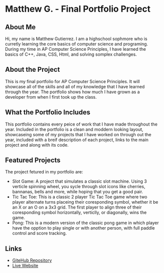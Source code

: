 # Matthew G. - Final Portfolio Project

## About Me
Hi, my name is Matthew Gutierrez. I am a highschool sophmore who is curretly learning the core basics of computer science and programing. During my time in AP Computer Science Principles, I have learned the basics of C++, Java, CSS, Html, and solving somplex challenges.

## About the Project

This is my final portfolio for AP Computer Science Principles. It will showcase all of the skills and all of my knowledge that I have learned through the year. The portfolio shows how much I have grown as a developer from when I first took up the class.

## What the Portfolio Includes

This portfolio contains every peice of work that I have made throughout the year. Included in the portfolio is a clean and moddern looking layout, showcaseing some of my projects that I have worked on through out the year, included with a breif description of each project, links to the main project and along with its code.

## Featured Projects

The project fetured in my portfolio are:

- Slot Game: A project that simulates a classic slot machine. Using 3 verticle spinning wheel, you sycle through slot icons like cherries, bannanas, bells and more, while hoping that you get a good pair.
- Tic Tac Toe: This is a classic 2 player Tic Tac Toe game where two player alternate turns placeing their coresponding symbol, whether it be an X or an O on a 3x3 grid. The first player to align three of their coresponding symbol horizontally, verticlly, or diagonally, wins the game.
- Pong: This is a modern version of the classic pong game in which player have the opption to play single or with another person, with full paddle control and score tracking.

## Links

- [GiteHub Repository](https://github.com/Matt2024180/Final-Project/blob/main/pong.html)
- [Live Website](link)

